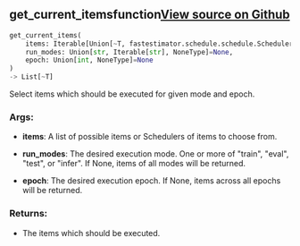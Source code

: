 ## get_current_items<span class="tag">function</span><a class="sourcelink" href=https://github.com/fastestimator/fastestimator/blob/r1.0/fastestimator/schedule/schedule.py/#L165-L193>View source on Github</a>
```python
get_current_items(
	items: Iterable[Union[~T, fastestimator.schedule.schedule.Scheduler[~T]]],
	run_modes: Union[str, Iterable[str], NoneType]=None,
	epoch: Union[int, NoneType]=None
)
-> List[~T]
```
Select items which should be executed for given mode and epoch.


<h3>Args:</h3>


* **items**: A list of possible items or Schedulers of items to choose from.

* **run_modes**: The desired execution mode. One or more of "train", "eval", "test", or "infer". If None, items of all modes will be returned.

* **epoch**: The desired execution epoch. If None, items across all epochs will be returned. 

<h3>Returns:</h3>

<ul class="return-block"><li>    The items which should be executed.</li></ul>

